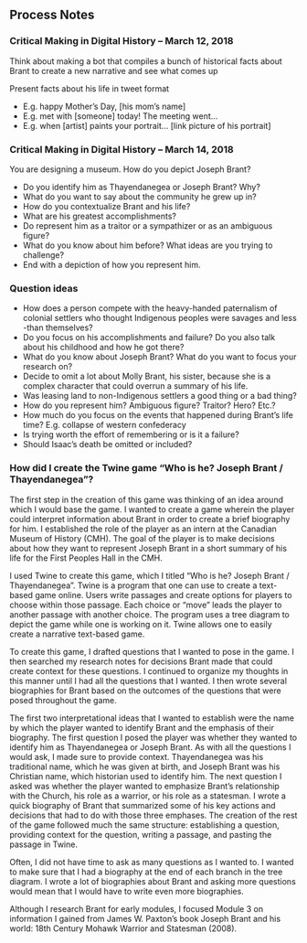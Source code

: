
## Process Notes

### Critical Making in Digital History – March 12, 2018
Think about making a bot that compiles a bunch of historical facts about Brant to create a new narrative and see what comes up

Present facts about his life in tweet format
-	E.g. happy Mother’s Day, [his mom’s name]
-	E.g. met with [someone] today! The meeting went...
-	E.g. when [artist] paints your portrait… [link picture of his portrait]

### Critical Making in Digital History – March 14, 2018
You are designing a museum. How do you depict Joseph Brant?
-	Do you identify him as Thayendanegea or Joseph Brant? Why?
-	What do you want to say about the community he grew up in?
-	How do you contextualize Brant and his life?
-	What are his greatest accomplishments?
-	Do represent him as a traitor or a sympathizer or as an ambiguous figure?
-	What do you know about him before? What ideas are you trying to challenge?
-	End with a depiction of how you represent him.

### Question ideas
- How does a person compete with the heavy-handed paternalism of colonial settlers who thought Indigenous peoples were savages and less -than themselves?
-	Do you focus on his accomplishments and failure? Do you also talk about his childhood and how he got there? 
-	What do you know about Joseph Brant? What do you want to focus your research on?
-	Decide to omit a lot about Molly Brant, his sister, because she is a complex character that could overrun a summary of his life. 
-	Was leasing land to non-Indigenous settlers a good thing or a bad thing?
-	How do you represent him? Ambiguous figure? Traitor? Hero? Etc.?
-	How much do you focus on the events that happened during Brant’s life time? E.g. collapse of western confederacy
-	Is trying worth the effort of remembering or is it a failure?
-	Should Isaac’s death be omitted or included?

### How did I create the Twine game “Who is he? Joseph Brant / Thayendanegea”?

The first step in the creation of this game was thinking of an idea around which I would base the game. I wanted to create a game wherein the player could interpret information about Brant in order to create a brief biography for him. I established the role of the player as an intern at the Canadian Museum of History (CMH). The goal of the player is to make decisions about how they want to represent Joseph Brant in a short summary of his life for the First Peoples Hall in the CMH. 

I used Twine to create this game, which I titled “Who is he? Joseph Brant / Thayendanegea”. Twine is a program that one can use to create a text-based game online. Users write passages and create options for players to choose within those passage. Each choice or “move” leads the player to another passage with another choice. The program uses a tree diagram to depict the game while one is working on it. Twine allows one to easily create a narrative text-based game. 

To create this game, I drafted questions that I wanted to pose in the game. I then searched my research notes for decisions Brant made that could create context for these questions. I continued to organize my thoughts in this manner until I had all the questions that I wanted. I then wrote several biographies for Brant based on the outcomes of the questions that were posed throughout the game. 

The first two interpretational ideas that I wanted to establish were the name by which the player wanted to identify Brant and the emphasis of their biography. The first question I posed the player was whether they wanted to identify him as Thayendanegea or Joseph Brant. As with all the questions I would ask, I made sure to provide context. Thayendanegea was his traditional name, which he was given at birth, and Joseph Brant was his Christian name, which historian used to identify him. The next question I asked was whether the player wanted to emphasize Brant’s relationship with the Church, his role as a warrior, or his role as a statesman. I wrote a quick biography of Brant that summarized some of his key actions and decisions that had to do with those three emphases. The creation of the rest of the game followed much the same structure: establishing a question, providing context for the question, writing a passage, and pasting the passage in Twine. 

Often, I did not have time to ask as many questions as I wanted to. I wanted to make sure that I had a biography at the end of each branch in the tree diagram. I wrote a lot of biographies about Brant and asking more questions would mean that I would have to write even more biographies. 

Although I research Brant for early modules, I focused Module 3 on information I gained from James W. Paxton’s book Joseph Brant and his world: 18th Century Mohawk Warrior and Statesman (2008). 

